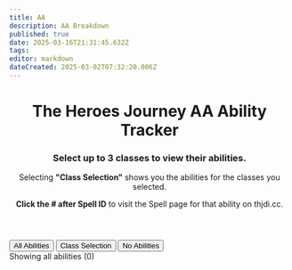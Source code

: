 ```yaml
---
title: AA
description: AA Breakdown
published: true
date: 2025-03-16T21:31:45.632Z
tags: 
editor: markdown
dateCreated: 2025-03-02T07:32:20.006Z
---
```


<head>
    <meta charset="UTF-8">
    <meta name="viewport" content="width=device-width, initial-scale=1.0">
    <title>The Heroes Journey AA Ability Tracker</title>
    <link rel="stylesheet" href="styles.css">
</head>
<body>
    <header>
        <h1>The Heroes Journey AA Ability Tracker</h1>
        <h3>Select up to 3 classes to view their abilities.</h3>
        <p>Selecting <strong>"Class Selection"</strong> shows you the abilities for the classes you selected.</p>
        <p><strong>Click the # after Spell ID</strong> to visit the Spell page for that ability on thjdi.cc.</p>
    </header>
    <div class="controls">
        <div class="filter-options">
            <button class="mode-button active" data-mode="all">All Abilities</button>
            <button class="mode-button" data-mode="selection">Class Selection</button>
            <button class="mode-button" data-mode="none">No Abilities</button>
        </div>
        <div class="class-buttons" id="classButtons">
            <!-- Class buttons will be added here by JavaScript -->
        </div>
    </div>
    <div class="stats" id="stats">
        Showing all abilities (0)
    </div>
    <div class="abilities-container" id="abilitiesContainer">
        <!-- Abilities will be added here by JavaScript -->
    </div>
    <script src="script.js"></script>
</body>